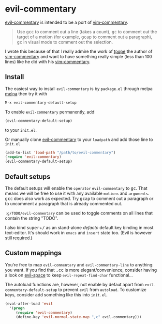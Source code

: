 # evil-commentary

[evil-commentary] is intended to be a port of [vim-commentary].

> Use <kbd>gcc</kbd> to comment out a line (takes a count),
> <kbd>gc</kbd> to comment out the target of a motion (for example,
> <kbd>gcap</kbd> to comment out a paragraph), <kbd>gc</kbd> in visual
> mode to comment out the selection.

I wrote this because of that I really admire the work of [tpope] the
author of [vim-commentary] and want to have something really simple
(less than 100 lines) like he did with his [vim-commentary].

## Install

The easiest way to install `evil-commentary` is by `package.el` through
melpa [melpa](http://melpa.milkbox.net/#/getting-started) then try it
with

```lisp
M-x evil-commentary-default-setup
```

To enable `evil-commentary` permanently, add

```lisp
(evil-commentary-default-setup)
```

to your `init.el`.

Or manually clone [evil-commentary] to your `loadpath` and add those
line to `init.el`

```lisp
(add-to-list 'load-path "/path/to/evil-commentary")
(require 'evil-commentary)
(evil-commentary-default-setup)
```

## Default setups

The default setups will enable the `operator` `evil-commentary` to
<kbd>gc</kbd>. That means we will be free to use it with any available
`motions` and `arguments`. <kbd>gcc</kbd> does also work as
expected. Try <kbd>gcap</kbd> to comment out a paragraph or to uncomment
a paragraph that is already commented out.

`:g/TODO/evil-commentary` can be used to toggle comments on all lines
that contain the string "TODO".

I also bind <kbd>super</kbd>+<kbd>/</kbd> as an stand-alone *defacto*
default key binding in most text-editor. It's should work in `emacs` and
`insert` state too. (Evil is however still required.)

## Custom mappings

You're free to map `evil-commentary` and `evil-commentary-line` to
anything you want. If you find that <kbd>,cc</kbd> is more
elegant/convenience, consider having a look on [evil-space] to keep
`evil-repeat-find-char` functional...

The autoload functions are, however, not enable by defaut apart from
`evil-commentary-default-setup` to prevent `evil` from `autoload`. To
customize keys, consider add something like this into `init.el`.

```lisp
(eval-after-load 'evil
  '(progn
     (require 'evil-commentary)
     (define-key 'evil-normal-state-map ",c" evil-commentary)))
```

[evil-commentary]: https://github.com/linktohack/evil-commentary
[evil-mode]: https://gitorious.org/evil/pages/Home
[vim-commentary]: https://github.com/tpope/vim-commentary
[tpope]: https://github.com/tpope
[evil-space]: https://github.com/linktohack/evil-space
